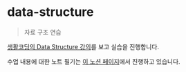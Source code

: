 # data-structure

> 자료 구조 연습

[생활코딩의 Data Structure 강의](https://www.youtube.com/playlist?list=PLuHgQVnccGMDsWOOn_P0EmAWB8DArS3Fk)를 보고
실습을 진행합니다.

수업 내용에 대한 노트 필기는 [이 노션 페이지](https://sch-jeon.notion.site/9f0ba740d9364d0f9807c7973ec9914a)에서
진행하고 있습니다.
